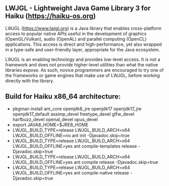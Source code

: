 ## LWJGL - Lightweight Java Game Library 3 for Haiku (https://haiku-os.org)

LWJGL (https://www.lwjgl.org) is a Java library that enables cross-platform
access to popular native APIs useful in the development of graphics
(OpenGL/Vulkan), audio (OpenAL) and parallel computing (OpenCL) applications.
This access is direct and high-performance, yet also wrapped in a type-safe
and user-friendly layer, appropriate for the Java ecosystem.

LWJGL is an enabling technology and provides low-level access. It is not a
framework and does not provide higher-level utilities than what the native
libraries expose. As such, novice programmers are encouraged to try one of
the frameworks or game engines that make use of LWJGL, before working
directly with the library.

## Build for Haiku x86_64 architecture:

* pkgman install ant_core openjdk8_jre openjdk17 openjdk17_jre openjdk17_default assimp_devel freetype_devel glfw_devel harfbuzz_devel openal_devel opus_devel
* export JAVA8_HOME=$JRE8_HOME
* LWJGL_BUILD_TYPE=release LWJGL_BUILD_ARCH=x64 LWJGL_BUILD_OFFLINE=no ant init -Djavadoc.skip=true
* LWJGL_BUILD_TYPE=release LWJGL_BUILD_ARCH=x64 LWJGL_BUILD_OFFLINE=yes ant compile-templates release -Djavadoc.skip=true
* LWJGL_BUILD_TYPE=release LWJGL_BUILD_ARCH=x64 LWJGL_BUILD_OFFLINE=yes ant compile release -Djavadoc.skip=true
* LWJGL_BUILD_TYPE=release LWJGL_BUILD_ARCH=x64 LWJGL_BUILD_OFFLINE=yes ant compile-native release -Djavadoc.skip=true
